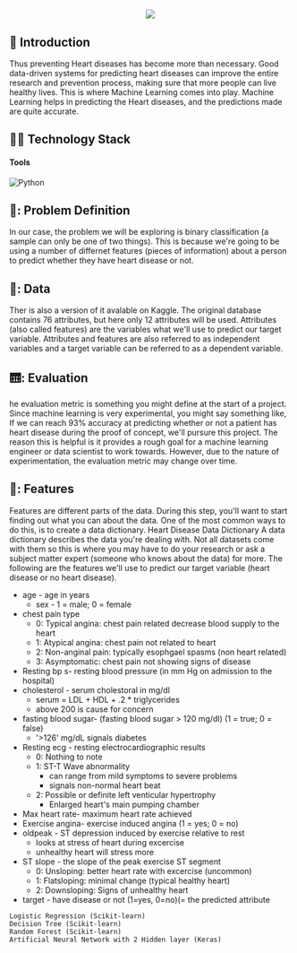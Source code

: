 <h1 align="center">
	<img src="https://readme-typing-svg.herokuapp.com?size=35&color=8B65F7&width=600&height=70&lines=Heart+Disease+Prediction!%F0%9F%92%9F"> 
</h1>

## 👀 Introduction
Thus preventing Heart diseases has become more than necessary. Good data-driven systems for predicting heart diseases can improve the entire research and prevention process, making sure that more people can live healthy lives. This is where Machine Learning comes into play. Machine Learning helps in predicting the Heart diseases, and the predictions made are quite accurate.

## 👩‍💻 Technology Stack
#### **Tools**
![Python](https://img.shields.io/badge/python-000066?style=for-the-badge&logo=python&logoColor=silver)


## 🔭: Problem Definition
<p>In our case, the problem we will be exploring is binary classification (a sample can only be one of two things).
This is because we're going to be using a number of differnet features (pieces of information) about a person to predict whether they have heart disease or not.</p>

## 🧰: Data
<p>Ther is also a version of it avalable on Kaggle.
The original database contains 76 attributes, but here only 12 attributes will be used. Attributes (also called features) are the variables what we'll use to predict our target variable.
Attributes and features are also referred to as independent variables and a target variable can be referred to as a dependent variable.</p>

## 🛗: Evaluation
<p> he evaluation metric is something you might define at the start of a project.
Since machine learning is very experimental, you might say something like,
If we can reach 93% accuracy at predicting whether or not a patient has heart disease during the proof of concept, we'll pursure this project.
The reason this is helpful is it provides a rough goal for a machine learning engineer or data scientist to work towards.
However, due to the nature of experimentation, the evaluation metric may change over time.</p>

## 🛶: Features
<p>Features are different parts of the data. During this step, you'll want to start finding out what you can about the data.
One of the most common ways to do this, is to create a data dictionary.
Heart Disease Data Dictionary
A data dictionary describes the data you're dealing with. Not all datasets come with them so this is where you may have to do your research or ask a subject matter expert (someone who knows about the data) for more.
The following are the features we'll use to predict our target variable (heart disease or no heart disease).

- age - age in years
	- sex - 1 = male; 0 = female
- chest pain type
	- 0: Typical angina: chest pain related decrease blood supply to the heart
	- 1: Atypical angina: chest pain not related to heart
	- 2: Non-anginal pain: typically esophgael spasms (non heart related)
	- 3: Asymptomatic: chest pain not showing signs of disease
- Resting bp s- resting blood pressure (in mm Hg on admission to the hospital)
- cholesterol - serum cholestoral in mg/dl
	- serum = LDL + HDL + .2 * triglycerides
	- above 200 is cause for concern
- fasting blood sugar- (fasting blood sugar > 120 mg/dl) (1 = true; 0 = false)
	- '>126' mg/dL signals diabetes
- Resting ecg - resting electrocardiographic results
	- 0: Nothing to note
	- 1: ST-T Wave abnormality
		- can range from mild symptoms to severe problems
		- signals non-normal heart beat
	- 2: Possible or definite left venticular hypertrophy
		- Enlarged heart's main pumping chamber
- Max heart rate- maximum heart rate achieved
- Exercise angina- exercise induced angina (1 = yes; 0 = no)
- oldpeak - ST depression induced by exercise relative to rest
	- looks at stress of heart during excercise
	- unhealthy heart will stress more
- ST slope - the slope of the peak exercise ST segment
	- 0: Unsloping: better heart rate with excercise (uncommon)
	- 1: Flatsloping: minimal change (typical healthy heart)
	- 2: Downsloping: Signs of unhealthy heart
- target - have disease or not (1=yes, 0=no)(= the predicted attribute
</p>


    Logistic Regression (Scikit-learn)
    Decision Tree (Scikit-learn)
    Random Forest (Scikit-learn)
    Artificial Neural Network with 2 Hidden layer (Keras)
